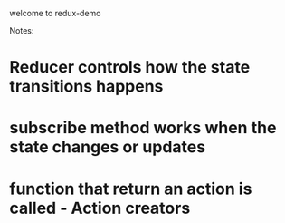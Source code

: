 welcome to redux-demo

Notes:

# Reducer controls how the state transitions happens

# subscribe method works when the state changes or updates

# function that return an action is called - Action creators
